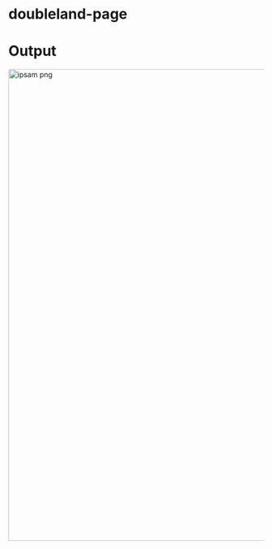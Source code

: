 # doubleland-page

# Output

<img width="1919" height="932" alt="ipsam png" src="https://github.com/user-attachments/assets/8aa5db55-8030-45eb-bb83-a858ef57940e" />

